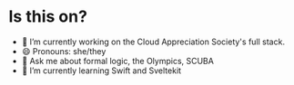 # Is this on?

<!--
**ShannonHeylmun/ShannonHeylmun** is a ✨ _special_ ✨ repository because its `README.md` (this file) appears on your GitHub profile.
Here are some ideas to get you started:
-->
- 🔭 I’m currently working on the Cloud Appreciation Society's full stack.
- 😄 Pronouns: she/they
- 💬 Ask me about formal logic, the Olympics, SCUBA
- 🌱 I’m currently learning Swift and Sveltekit
<!-- 📫 How to reach me: shannon@voidstarsolutions.com
